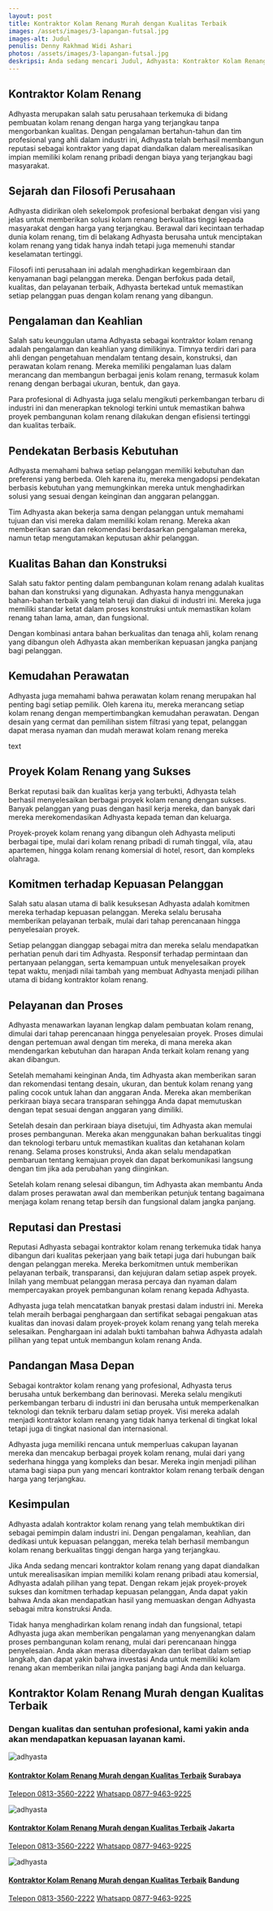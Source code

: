 ```yaml
---
layout: post
title: Kontraktor Kolam Renang Murah dengan Kualitas Terbaik
images: /assets/images/3-lapangan-futsal.jpg
images-alt: Judul
penulis: Denny Rakhmad Widi Ashari
photos: /assets/images/3-lapangan-futsal.jpg
deskripsi: Anda sedang mencari Judul, Adhyasta: Kontraktor Kolam Renang Murah dengan Kualitas Terbaik, Segera Hubungi Kami !
---
```

<section class="features11 cid-rravbvzsVT" id="features11-5">
    <div class="container">
        <div class="col-md-12">
            <div class="media-container-row">
                <div class=" align-left aside-content">
                    <h2 class="mbr-title pt-2 mbr-fonts-style display-2">
                    Kontraktor Kolam Renang
                    </h2>
                    <div class="mbr-section-text">
                        <p class="mbr-text mb-5 pt-3 mbr-light mbr-fonts-style display-5">
                            Adhyasta merupakan salah satu perusahaan terkemuka di bidang pembuatan kolam renang dengan harga yang terjangkau tanpa mengorbankan kualitas. Dengan pengalaman bertahun-tahun dan tim profesional yang ahli dalam industri ini, Adhyasta telah berhasil membangun reputasi sebagai kontraktor yang dapat diandalkan dalam merealisasikan impian memiliki kolam renang pribadi dengan biaya yang terjangkau bagi masyarakat.
                        </p>
                    </div>
                    <h2 class="mbr-title pt-2 mbr-fonts-style display-2">
                    Sejarah dan Filosofi Perusahaan
                    </h2>
                    <div class="mbr-section-text">
                        <p class="mbr-text mb-5 pt-3 mbr-light mbr-fonts-style display-5">
                        Adhyasta didirikan oleh sekelompok profesional berbakat dengan visi yang jelas untuk memberikan solusi kolam renang berkualitas tinggi kepada masyarakat dengan harga yang terjangkau. Berawal dari kecintaan terhadap dunia kolam renang, tim di belakang Adhyasta berusaha untuk menciptakan kolam renang yang tidak hanya indah tetapi juga memenuhi standar keselamatan tertinggi.
                        </p>
                        <p class="mbr-text mb-5 pt-3 mbr-light mbr-fonts-style display-5">
                           Filosofi inti perusahaan ini adalah menghadirkan kegembiraan dan kenyamanan bagi pelanggan mereka. Dengan berfokus pada detail, kualitas, dan pelayanan terbaik, Adhyasta bertekad untuk memastikan setiap pelanggan puas dengan kolam renang yang dibangun.
                        </p>
                    </div>
                    <h2 class="mbr-title pt-2 mbr-fonts-style display-2">
                   Pengalaman dan Keahlian
                    </h2>
                    <div class="mbr-section-text">
                        <p class="mbr-text mb-5 pt-3 mbr-light mbr-fonts-style display-5">
                           Salah satu keunggulan utama Adhyasta sebagai kontraktor kolam renang adalah pengalaman dan keahlian yang dimilikinya. Timnya terdiri dari para ahli dengan pengetahuan mendalam tentang desain, konstruksi, dan perawatan kolam renang. Mereka memiliki pengalaman luas dalam merancang dan membangun berbagai jenis kolam renang, termasuk kolam renang dengan berbagai ukuran, bentuk, dan gaya.
                        </p>
                         <p class="mbr-text mb-5 pt-3 mbr-light mbr-fonts-style display-5">
                          Para profesional di Adhyasta juga selalu mengikuti perkembangan terbaru di industri ini dan menerapkan teknologi terkini untuk memastikan bahwa proyek pembangunan kolam renang dilakukan dengan efisiensi tertinggi dan kualitas terbaik.
                        </p>
                    </div>
                    <h2 class="mbr-title pt-2 mbr-fonts-style display-2">
                     Pendekatan Berbasis Kebutuhan
                    </h2>
                    <div class="mbr-section-text">
                        <p class="mbr-text mb-5 pt-3 mbr-light mbr-fonts-style display-5">
                           Adhyasta memahami bahwa setiap pelanggan memiliki kebutuhan dan preferensi yang berbeda. Oleh karena itu, mereka mengadopsi pendekatan berbasis kebutuhan yang memungkinkan mereka untuk menghadirkan solusi yang sesuai dengan keinginan dan anggaran pelanggan.
                        </p>
                        <p class="mbr-text mb-5 pt-3 mbr-light mbr-fonts-style display-5">
                            Tim Adhyasta akan bekerja sama dengan pelanggan untuk memahami tujuan dan visi mereka dalam memiliki kolam renang. Mereka akan memberikan saran dan rekomendasi berdasarkan pengalaman mereka, namun tetap mengutamakan keputusan akhir pelanggan.
                        </p>
                    </div>
                    <h2 class="mbr-title pt-2 mbr-fonts-style display-2">
                    Kualitas Bahan dan Konstruksi
                    </h2>
                    <div class="mbr-section-text">
                        <p class="mbr-text mb-5 pt-3 mbr-light mbr-fonts-style display-5">
                            Salah satu faktor penting dalam pembangunan kolam renang adalah kualitas bahan dan konstruksi yang digunakan. Adhyasta hanya menggunakan bahan-bahan terbaik yang telah teruji dan diakui di industri ini. Mereka juga memiliki standar ketat dalam proses konstruksi untuk memastikan kolam renang tahan lama, aman, dan fungsional.
                        </p>
                        <p class="mbr-text mb-5 pt-3 mbr-light mbr-fonts-style display-5">
                            Dengan kombinasi antara bahan berkualitas dan tenaga ahli, kolam renang yang dibangun oleh Adhyasta akan memberikan kepuasan jangka panjang bagi pelanggan.
                        </p>
                    </div>
                    <h2 class="mbr-title pt-2 mbr-fonts-style display-2">
                    Kemudahan Perawatan
                    </h2>
                    <div class="mbr-section-text">
                        <p class="mbr-text mb-5 pt-3 mbr-light mbr-fonts-style display-5">
                           Adhyasta juga memahami bahwa perawatan kolam renang merupakan hal penting bagi setiap pemilik. Oleh karena itu, mereka merancang setiap kolam renang dengan mempertimbangkan kemudahan perawatan. Dengan desain yang cermat dan pemilihan sistem filtrasi yang tepat, pelanggan dapat merasa nyaman dan mudah merawat kolam renang mereka
                        </p>
                        <p class="mbr-text mb-5 pt-3 mbr-light mbr-fonts-style display-5">
                            text
                        </p>
                    </div>
                    <h2 class="mbr-title pt-2 mbr-fonts-style display-2">
                    Proyek Kolam Renang yang Sukses
                    </h2>
                    <div class="mbr-section-text">
                        <p class="mbr-text mb-5 pt-3 mbr-light mbr-fonts-style display-5">
                            Berkat reputasi baik dan kualitas kerja yang terbukti, Adhyasta telah berhasil menyelesaikan berbagai proyek kolam renang dengan sukses. Banyak pelanggan yang puas dengan hasil kerja mereka, dan banyak dari mereka merekomendasikan Adhyasta kepada teman dan keluarga.
                        </p>
                        <p class="mbr-text mb-5 pt-3 mbr-light mbr-fonts-style display-5">
                            Proyek-proyek kolam renang yang dibangun oleh Adhyasta meliputi berbagai tipe, mulai dari kolam renang pribadi di rumah tinggal, vila, atau apartemen, hingga kolam renang komersial di hotel, resort, dan kompleks olahraga.
                        </p>
                    </div>
                     <h2 class="mbr-title pt-2 mbr-fonts-style display-2">
                    Komitmen terhadap Kepuasan Pelanggan
                    </h2>
                    <div class="mbr-section-text">
                        <p class="mbr-text mb-5 pt-3 mbr-light mbr-fonts-style display-5">
                          Salah satu alasan utama di balik kesuksesan Adhyasta adalah komitmen mereka terhadap kepuasan pelanggan. Mereka selalu berusaha memberikan pelayanan terbaik, mulai dari tahap perencanaan hingga penyelesaian proyek. 
                        </p>
                        <p class="mbr-text mb-5 pt-3 mbr-light mbr-fonts-style display-5">
                            Setiap pelanggan dianggap sebagai mitra dan mereka selalu mendapatkan perhatian penuh dari tim Adhyasta. Responsif terhadap permintaan dan pertanyaan pelanggan, serta kemampuan untuk menyelesaikan proyek tepat waktu, menjadi nilai tambah yang membuat Adhyasta menjadi pilihan utama di bidang kontraktor kolam renang.
                        </p>
                    </div>
                     <h2 class="mbr-title pt-2 mbr-fonts-style display-2">
                    Pelayanan dan Proses
                    </h2>
                    <div class="mbr-section-text">
                        <p class="mbr-text mb-5 pt-3 mbr-light mbr-fonts-style display-5">
                            Adhyasta menawarkan layanan lengkap dalam pembuatan kolam renang, dimulai dari tahap perencanaan hingga penyelesaian proyek. Proses dimulai dengan pertemuan awal dengan tim mereka, di mana mereka akan mendengarkan kebutuhan dan harapan Anda terkait kolam renang yang akan dibangun.
                        </p>
                        <p class="mbr-text mb-5 pt-3 mbr-light mbr-fonts-style display-5">
                            Setelah memahami keinginan Anda, tim Adhyasta akan memberikan saran dan rekomendasi tentang desain, ukuran, dan bentuk kolam renang yang paling cocok untuk lahan dan anggaran Anda. Mereka akan memberikan perkiraan biaya secara transparan sehingga Anda dapat memutuskan dengan tepat sesuai dengan anggaran yang dimiliki.
                        </p>
                         <p class="mbr-text mb-5 pt-3 mbr-light mbr-fonts-style display-5">
                            Setelah desain dan perkiraan biaya disetujui, tim Adhyasta akan memulai proses pembangunan. Mereka akan menggunakan bahan berkualitas tinggi dan teknologi terbaru untuk memastikan kualitas dan ketahanan kolam renang. Selama proses konstruksi, Anda akan selalu mendapatkan pembaruan tentang kemajuan proyek dan dapat berkomunikasi langsung dengan tim jika ada perubahan yang diinginkan.
                        </p>
                        <p class="mbr-text mb-5 pt-3 mbr-light mbr-fonts-style display-5">
                            Setelah kolam renang selesai dibangun, tim Adhyasta akan membantu Anda dalam proses perawatan awal dan memberikan petunjuk tentang bagaimana menjaga kolam renang tetap bersih dan fungsional dalam jangka panjang.
                        </p>
                    </div>
                     <h2 class="mbr-title pt-2 mbr-fonts-style display-2">
                    Reputasi dan Prestasi
                    </h2>
                    <div class="mbr-section-text">
                        <p class="mbr-text mb-5 pt-3 mbr-light mbr-fonts-style display-5">
                            Reputasi Adhyasta sebagai kontraktor kolam renang terkemuka tidak hanya dibangun dari kualitas pekerjaan yang baik tetapi juga dari hubungan baik dengan pelanggan mereka. Mereka berkomitmen untuk memberikan pelayanan terbaik, transparansi, dan kejujuran dalam setiap aspek proyek. Inilah yang membuat pelanggan merasa percaya dan nyaman dalam mempercayakan proyek pembangunan kolam renang kepada Adhyasta.
                        </p>
                        <p class="mbr-text mb-5 pt-3 mbr-light mbr-fonts-style display-5">
                            Adhyasta juga telah mencatatkan banyak prestasi dalam industri ini. Mereka telah meraih berbagai penghargaan dan sertifikat sebagai pengakuan atas kualitas dan inovasi dalam proyek-proyek kolam renang yang telah mereka selesaikan. Penghargaan ini adalah bukti tambahan bahwa Adhyasta adalah pilihan yang tepat untuk membangun kolam renang Anda.
                        </p>
                    </div>
                     <h2 class="mbr-title pt-2 mbr-fonts-style display-2">
                    Pandangan Masa Depan
                    </h2>
                    <div class="mbr-section-text">
                        <p class="mbr-text mb-5 pt-3 mbr-light mbr-fonts-style display-5">
                            Sebagai kontraktor kolam renang yang profesional, Adhyasta terus berusaha untuk berkembang dan berinovasi. Mereka selalu mengikuti perkembangan terbaru di industri ini dan berusaha untuk memperkenalkan teknologi dan teknik terbaru dalam setiap proyek. Visi mereka adalah menjadi kontraktor kolam renang yang tidak hanya terkenal di tingkat lokal tetapi juga di tingkat nasional dan internasional.
                        </p>
                        <p class="mbr-text mb-5 pt-3 mbr-light mbr-fonts-style display-5">
                            Adhyasta juga memiliki rencana untuk memperluas cakupan layanan mereka dan mencakup berbagai proyek kolam renang, mulai dari yang sederhana hingga yang kompleks dan besar. Mereka ingin menjadi pilihan utama bagi siapa pun yang mencari kontraktor kolam renang terbaik dengan harga yang terjangkau.
                        </p>
                    </div>
                     <h2 class="mbr-title pt-2 mbr-fonts-style display-2">
                    Kesimpulan
                    </h2>
                    <div class="mbr-section-text">
                        <p class="mbr-text mb-5 pt-3 mbr-light mbr-fonts-style display-5">
                            Adhyasta adalah kontraktor kolam renang yang telah membuktikan diri sebagai pemimpin dalam industri ini. Dengan pengalaman, keahlian, dan dedikasi untuk kepuasan pelanggan, mereka telah berhasil membangun kolam renang berkualitas tinggi dengan harga yang terjangkau.
                        </p>
                        <p class="mbr-text mb-5 pt-3 mbr-light mbr-fonts-style display-5">
                           Jika Anda sedang mencari kontraktor kolam renang yang dapat diandalkan untuk merealisasikan impian memiliki kolam renang pribadi atau komersial, Adhyasta adalah pilihan yang tepat. Dengan rekam jejak proyek-proyek sukses dan komitmen terhadap kepuasan pelanggan, Anda dapat yakin bahwa Anda akan mendapatkan hasil yang memuaskan dengan Adhyasta sebagai mitra konstruksi Anda. 
                        </p>
                        <p class="mbr-text mb-5 pt-3 mbr-light mbr-fonts-style display-5">
                           Tidak hanya menghadirkan kolam renang indah dan fungsional, tetapi Adhyasta juga akan memberikan pengalaman yang menyenangkan dalam proses pembangunan kolam renang, mulai dari perencanaan hingga penyelesaian. Anda akan merasa diberdayakan dan terlibat dalam setiap langkah, dan dapat yakin bahwa investasi Anda untuk memiliki kolam renang akan memberikan nilai jangka panjang bagi Anda dan keluarga. 
                        </p>
                    </div>
                </div>
            </div>
        </div>
    </div>
</section>
<section class="features15 cid-rr5Cowf967" id="features15-e">
    <div class="container">
        <h2 class="mbr-section-title pb-3 align-center mbr-fonts-style display-2">
            Kontraktor Kolam Renang Murah dengan Kualitas Terbaik
        </h2>
        <h3 class="mbr-section-subtitle display-5 align-center mbr-fonts-style">
            Dengan kualitas dan sentuhan profesional, kami yakin anda akan mendapatkan kepuasan layanan kami.
        </h3>
        <div class="media-container-row container pt-5 mt-2">
            <div class="col-12 col-md-6 mb-4 col-lg-4">
                <div class="card flip-card p-5 align-center">
                    <div class="card-front card_cont">
                        <img src="/assets/images/foto-lapangan-2.jpg" alt="adhyasta">
                    </div>
                    <div class="card_back card_cont">
                        <h4 class="card-title display-5 py-2 mbr-fonts-style">
                            <a href="/produk/spesialis-kolam-renang/">Kontraktor Kolam Renang Murah dengan Kualitas Terbaik</a> Surabaya
                        </h4>
                        <p class="mbr-text mbr-fonts-style display-7">
                            <a class="btn btn-primary display-4" href="tel:+6281335602222">Telepon 0813-3560-2222</a>
                            <a class="btn btn-primary display-4" href="https://api.whatsapp.com/send?text=Hallo%20Adhyasta.com%20(Nama)%20(Alamat)%20&amp;phone=6287794639225">Whatsapp 0877-9463-9225</a>
                        </p>
                    </div>
                </div>
            </div>
            <div class="col-12 col-md-6 mb-4 col-lg-4">
                <div class="card flip-card p-5 align-center">
                    <div class="card-front card_cont">
                        <img src="/assets/images/foto-lapangan-3.jpg" alt="adhyasta">
                    </div>
                    <div class="card_back card_cont">
                        <h4 class="card-title py-2 mbr-fonts-style display-5">
                            <a href="/produk/spesialis-kolam-renang/">Kontraktor Kolam Renang Murah dengan Kualitas Terbaik</a> Jakarta
                        </h4>
                        <p class="mbr-text mbr-fonts-style display-7">
                            <a class="btn btn-primary display-4" href="tel:+6281335602222">Telepon 0813-3560-2222</a>
                            <a class="btn btn-primary display-4" href="https://api.whatsapp.com/send?text=Hallo%20Adhyasta.com%20(Nama)%20(Alamat)%20&amp;phone=6287794639225">Whatsapp 0877-9463-9225</a>
                        </p>
                    </div>
                </div>
            </div>
            <div class="col-12 col-md-6 mb-4 col-lg-4">
                <div class="card flip-card p-5 align-center">
                    <div class="card-front card_cont">
                        <img src="/assets/images/foto-lapangan-4.jpg" alt="adhyasta">
                    </div>
                    <div class="card_back card_cont">
                        <h4 class="card-title py-2 mbr-fonts-style display-5">
                            <a href="/produk/spesialis-kolam-renang/">Kontraktor Kolam Renang Murah dengan Kualitas Terbaik</a> Bandung
                        </h4>
                        <p class="mbr-text mbr-fonts-style display-7">
                            <a class="btn btn-primary display-4" href="tel:+6281335602222">Telepon 0813-3560-2222</a>
                            <a class="btn btn-primary display-4" href="https://api.whatsapp.com/send?text=Hallo%20Adhyasta.com%20(Nama)%20(Alamat)%20&amp;phone=6287794639225">Whatsapp 0877-9463-9225</a>
                        </p>
                    </div>
                </div>
            </div>
        </div>
    </div>
</section>
